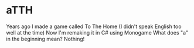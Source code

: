 # aTTH

Years ago I made a game called To The Home (I didn't speak English too well at the time)
Now I'm remaking it in C# using Monogame
What does "a" in the beginning mean? Nothing!
